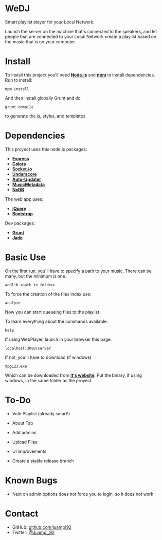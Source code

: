 WeDJ
====

Smart playlist player for your Local Network.

Launch the server on the machine that's connected to the speakers, and let people that are connected to your Local Network create a playlist based on the music that is on your computer.

Install
==================
To install this project you'll need [**Node.js**](http://nodejs.org/) and [**npm**](https://www.npmjs.org/) to install dependencies.
Run to install:

	npm install

And then install globally Grunt and do

	grunt compile

to generate the js, styles, and templates

Dependencies
==================

This proyect uses this node.js packages:
  * [**Express**](http://expressjs.com/)
  * [**Colors**](https://www.npmjs.org/package/colors)
  * [**Socket.io**](http://socket.io/)
  * [**Underscore**](http://underscorejs.org/)
  * [**Auto-Updater**](https://github.com/juampi92/auto-updater)
  * [**MusicMetadata**](https://github.com/leetreveil/musicmetadata)
  * [**NeDB**](https://github.com/louischatriot/nedb)

The web app uses:
  * [**jQuery**](http://jquery.com/)
  * [**Bootstrap**](http://getbootstrap.com/)

Dev packages:
  * [**Grunt**](http://gruntjs.com)
  * [**Jade**](http://jade-lang.com/)

Basic Use
==================

On the first run, you'll have to specify a path to your music. There can be many, but the minimum is one.

	addlib <path to folder>

To force the creation of the files index use:

	analyze

Now you can start queueing files to the playlist.

To learn everything about the commands available:

	help




If using WebPlayer, launch in your browser this page:

	localhost:3000/server

If not, you'll have to download (if windows)

	mpg123.exe

Which can be downloaded from [**it's website**](http://www.mpg123.de/download.shtml).
Put the binary, if using windows, in the same folder as the proyect.

To-Do
==================
 * Vote Playlist (already smart!)
 * About Tab
 * Add admins
 * Upload Files

 * UI improvements

 * Create a stable release branch

Known Bugs
==================
 * Next on admin options does not force you to login, so it does not work

Contact
==================
 * GitHub: [github.com/juampi92](https://github.com/juampi92)
 * Twitter: [@Juampi_92](https://twitter.com/Juampi_92)